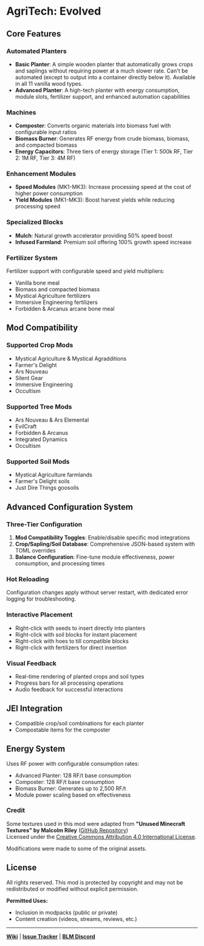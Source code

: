 
# AgriTech: Evolved

## Core Features

### **Automated Planters**

-   **Basic Planter**: A simple wooden planter that automatically grows crops and saplings without requiring power at a much slower rate. Can't be automated (except to output into a container directly below it). Available in all 11 vanilla wood types.
-   **Advanced Planter**: A high-tech planter with energy consumption, module slots, fertilizer support, and enhanced automation capabilities

### **Machines**

-   **Composter**: Converts organic materials into biomass fuel with configurable input ratios
-   **Biomass Burner**: Generates RF energy from crude biomass, biomass, and compacted biomass
-   **Energy Capacitors**: Three tiers of energy storage (Tier 1: 500k RF, Tier 2: 1M RF, Tier 3: 4M RF)

### **Enhancement Modules**

-   **Speed Modules** (MK1-MK3): Increase processing speed at the cost of higher power consumption
-   **Yield Modules** (MK1-MK3): Boost harvest yields while reducing processing speed

### **Specialized Blocks**

-   **Mulch**: Natural growth accelerator providing 50% speed boost
-   **Infused Farmland**: Premium soil offering 100% growth speed increase

### **Fertilizer System**

Fertilizer support with configurable speed and yield multipliers:

-   Vanilla bone meal
-   Biomass and compacted biomass
-   Mystical Agriculture fertilizers
-   Immersive Engineering fertilizers
-   Forbidden & Arcanus arcane bone meal

## Mod Compatibility

### **Supported Crop Mods**

-   Mystical Agriculture & Mystical Agradditions
-   Farmer's Delight
-   Ars Nouveau
-   Silent Gear
-   Immersive Engineering
-   Occultism

### **Supported Tree Mods**

-   Ars Nouveau & Ars Elemental
-   EvilCraft
-   Forbidden & Arcanus
-   Integrated Dynamics
-   Occultism

### **Supported Soil Mods**

-   Mystical Agriculture farmlands
-   Farmer's Delight soils
-   Just Dire Things goosoils

## Advanced Configuration System

### **Three-Tier Configuration**

1.  **Mod Compatibility Toggles**: Enable/disable specific mod integrations
2.  **Crop/Sapling/Soil Database**: Comprehensive JSON-based system with TOML overrides
3.  **Balance Configuration**: Fine-tune module effectiveness, power consumption, and processing times

### **Hot Reloading**

Configuration changes apply without server restart, with dedicated error logging for troubleshooting.

### **Interactive Placement**

-   Right-click with seeds to insert directly into planters
-   Right-click with soil blocks for instant placement
-   Right-click with hoes to till compatible blocks
-   Right-click with fertilizers for direct insertion

### **Visual Feedback**

-   Real-time rendering of planted crops and soil types
-   Progress bars for all processing operations
-   Audio feedback for successful interactions

## JEI Integration

-   Compatible crop/soil combinations for each planter
-   Compostable items for the composter

## Energy System

Uses RF power with configurable consumption rates:

-   Advanced Planter: 128 RF/t base consumption
-   Composter: 128 RF/t base consumption
-   Biomass Burner: Generates up to 2,500 RF/t
-   Module power scaling based on effectiveness

### Credit
Some textures used in this mod were adapted from  **"Unused Minecraft Textures" by Malcolm Riley**  ([GitHub Repository](https://github.com/malcolmriley/unused-textures))  
Licensed under the [Creative Commons Attribution 4.0 International License](https://creativecommons.org/licenses/by/4.0/).

Modifications were made to some of the original assets.

## License

All rights reserved. This mod is protected by copyright and may not be redistributed or modified without explicit permission.

**Permitted Uses:**

-   Inclusion in modpacks (public or private)
-   Content creation (videos, streams, reviews, etc.)

----------

[**Wiki**](https://github.com/blocklogicmodding/AgritechEvolved/wiki) | [**Issue Tracker**](https://github.com/blocklogicmodding/AgritechEvolved/issues) | [**BLM Discord**](https://discord.gg/YtdA3AMqsXe)